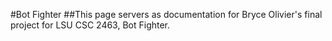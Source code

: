 #Bot Fighter
##This page servers as documentation for Bryce Olivier's final project for LSU CSC 2463, Bot Fighter.
